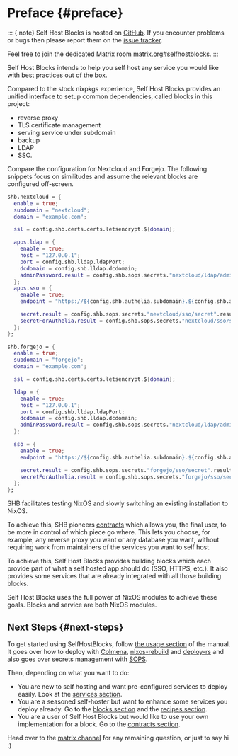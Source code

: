 <!-- Read these docs at https://shb.skarabox.com -->
# Preface {#preface}

::: {.note}
Self Host Blocks is hosted on [GitHub](https://github.com/ibizaman/selfhostblocks).
If you encounter problems or bugs then please report them on the [issue
tracker](https://github.com/ibizaman/selfhostblocks/issues).

Feel free to join the dedicated Matrix room
[matrix.org#selfhostblocks](https://matrix.to/#/#selfhostblocks:matrix.org).
:::

Self Host Blocks intends to help you self host any service you would like
with best practices out of the box.

Compared to the stock nixpkgs experience, Self Host Blocks provides
an unified interface to setup common dependencies, called blocks
in this project:

- reverse proxy
- TLS certificate management
- serving service under subdomain
- backup
- LDAP
- SSO.

Compare the configuration for Nextcloud and Forgejo.
The following snippets focus on similitudes and assume the relevant blocks are configured off-screen.

```nix
shb.nextcloud = {
  enable = true;
  subdomain = "nextcloud";
  domain = "example.com";

  ssl = config.shb.certs.certs.letsencrypt.${domain};

  apps.ldap = {
    enable = true;
    host = "127.0.0.1";
    port = config.shb.lldap.ldapPort;
    dcdomain = config.shb.lldap.dcdomain;
    adminPassword.result = config.shb.sops.secrets."nextcloud/ldap/admin_password".result;
  };
  apps.sso = {
    enable = true;
    endpoint = "https://${config.shb.authelia.subdomain}.${config.shb.authelia.domain}";

    secret.result = config.shb.sops.secrets."nextcloud/sso/secret".result;
    secretForAuthelia.result = config.shb.sops.secrets."nextcloud/sso/secretForAuthelia".result;
  };
};
```

```nix
shb.forgejo = {
  enable = true;
  subdomain = "forgejo";
  domain = "example.com";

  ssl = config.shb.certs.certs.letsencrypt.${domain};

  ldap = {
    enable = true;
    host = "127.0.0.1";
    port = config.shb.lldap.ldapPort;
    dcdomain = config.shb.lldap.dcdomain;
    adminPassword.result = config.shb.sops.secrets."nextcloud/ldap/admin_password".result;
  };

  sso = {
    enable = true;
    endpoint = "https://${config.shb.authelia.subdomain}.${config.shb.authelia.domain}";

    secret.result = config.shb.sops.secrets."forgejo/sso/secret".result;
    secretForAuthelia.result = config.shb.sops.secrets."forgejo/sso/secretForAuthelia".result;
  };
};
```

SHB facilitates testing NixOS and slowly switching an existing installation to NixOS.

To achieve this, SHB pioneers [contracts][]
which allows you, the final user, to be more in control of which piece go where.
This lets you choose, for example,
any reverse proxy you want or any database you want,
without requiring work from maintainers of the services you want to self host.

[contracts]: contracts.html

To achieve this, Self Host Blocks provides building blocks
which each provide part of what a self hosted app should do (SSO, HTTPS, etc.).
It also provides some services that are already integrated with all those building blocks.

Self Host Blocks uses the full power of NixOS modules to achieve these goals.
Blocks and service are both NixOS modules.

## Next Steps {#next-steps}

To get started using SelfHostBlocks,
follow [the usage section](https://shb.skarabox.com/usage.html) of the manual.
It goes over how to deploy with [Colmena][], [nixos-rebuild][] and [deploy-rs][]
and also goes over secrets management with [SOPS][].

[Colmena]: https://shb.skarabox.com/usage.html#usage-example-colmena
[nixos-rebuild]: https://shb.skarabox.com/usage.html#usage-example-nixosrebuild
[deploy-rs]: https://shb.skarabox.com/usage.html#usage-example-deployrs
[SOPS]: https://shb.skarabox.com/usage.html#usage-secrets

Then, depending on what you want to do:

- You are new to self hosting and want pre-configured services to deploy easily.
  Look at the [services section](services.html).
- You are a seasoned self-hoster but want to enhance some services you deploy already.
  Go to the [blocks section](blocks.html) and the [recipes section](recipes.html).
- You are a user of Self Host Blocks but would like to use your own implementation for a block.
  Go to the [contracts section](https://shb.skarabox.com/contracts.html).

Head over to the [matrix channel](https://matrix.to/#/#selfhostblocks:matrix.org)
for any remaining question, or just to say hi :)
